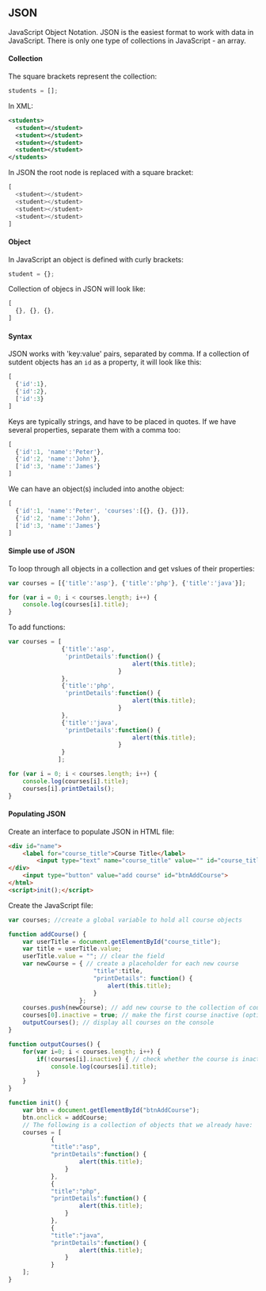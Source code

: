 ## JSON
JavaScript Object Notation. JSON is the easiest format to work with data in JavaScript. There is only one type of collections in JavaScript - an array. 

#### Collection
The square brackets represent the collection:
```javascript
students = [];
```
In XML:
```xml
<students>
  <student></student>
  <student></student>
  <student></student>
  <student></student>
</students>
```
In JSON the root node is replaced with a square bracket:
```javascript
[
  <student></student>
  <student></student>
  <student></student>
  <student></student>
]
```

#### Object
In JavaScript an object is defined with curly brackets:
```javascript
student = {};
```
Collection of objecs in JSON will look like:
```javascript
[ 
  {}, {}, {}, 
]
```

#### Syntax
JSON works with 'key:value' pairs, separated by comma.
If a collection of sutdent objects has an `id` as a property, it will look like this:
```javascript
[
  {'id':1},
  {'id':2},
  ['id':3}
]
```
Keys are typically strings, and have to be placed in quotes. If we have several properties, separate them with a comma too:
```javascript
[
  {'id':1, 'name':'Peter'},
  {'id':2, 'name':'John'},
  ['id':3, 'name':'James'}
]
```
We can have an object(s) included into anothe object:
```javascript
[
  {'id':1, 'name':'Peter', 'courses':[{}, {}, {}]},
  {'id':2, 'name':'John'},
  ['id':3, 'name':'James'}
]
```
#### Simple use of JSON
To loop through all objects in a collection and get vslues of their properties:
```javascript
var courses = [{'title':'asp'}, {'title':'php'}, {'title':'java'}];

for (var i = 0; i < courses.length; i++) {
    console.log(courses[i].title);
}
```
To add functions:
```javascript
var courses = [
               {'title':'asp',
                'printDetails':function() {
                                   alert(this.title);
                               }
               }, 
               {'title':'php',
                'printDetails':function() {
                                   alert(this.title);
                               }
               },
               {'title':'java',
                'printDetails':function() {
                                   alert(this.title);
                               }
               }
              ];

for (var i = 0; i < courses.length; i++) {
    console.log(courses[i].title);
    courses[i].printDetails();
}
```
#### Populating JSON
Create an interface to populate JSON in HTML file:
```html
<div id="name">
	<label for="course_title">Course Title</label>
		<input type="text" name="course_title" value="" id="course_title">
</div>
	<input type="button" value="add course" id="btnAddCourse">
</html>
<script>init();</script>
```
Create the JavaScript file:
```javascript
var courses; //create a global variable to hold all course objects

function addCourse() {
	var userTitle = document.getElementById("course_title");
	var title = userTitle.value;
	userTitle.value = ""; // clear the field
	var newCourse = { // create a placeholder for each new course
						"title":title,
						"printDetails": function() {
							alert(this.title);
						}
					};
	courses.push(newCourse); // add new course to the collection of courses
	courses[0].inactive = true; // make the first course inactive (optional)
	outputCourses(); // display all courses on the console
}

function outputCourses() {
	for(var i=0; i < courses.length; i++) {
		if(!courses[i].inactive) { // check whether the course is inactive
			console.log(courses[i].title);
		}
	}
}

function init() { 
	var btn = document.getElementById("btnAddCourse");
	btn.onclick = addCourse;
	// The following is a collection of objects that we already have:
	courses = [
			{
			"title":"asp",
			"printDetails":function() {
					alert(this.title);
				}
			}, 
			{
			"title":"php",
			"printDetails":function() {
					alert(this.title);
				}
			}, 
			{
			"title":"java",
			"printDetails":function() {
					alert(this.title);
				}
			}
	];
}
```
